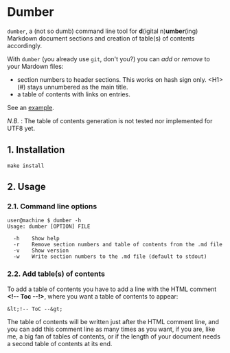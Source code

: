 # Dumber

`dumber`, a (not so dumb) command line tool for **d**(igital n)**umber**(ing) Markdown document sections and creation of table(s) of contents accordingly.

With `dumber` (you already use `git`, don't you?) you can *add* or *remove* to your Mardown files:

- section numbers to header sections. This works on hash sign only. &lt;H1&gt; (#) stays unnumbered as the main title.
- a table of contents with links on entries.

See an [example](./example.md).

_N.B._ : The table of contents generation is not tested nor implemented for UTF8 yet.

## 1. Installation

```
make install
```

## 2. Usage

### 2.1. Command line options
```
user@machine $ dumber -h
Usage: dumber [OPTION] FILE

  -h    Show help
  -r    Remove section numbers and table of contents from the .md file
  -v    Show version
  -w    Write section numbers to the .md file (default to stdout)
```

### 2.2. Add table(s) of contents

To add a table of contents you have to add a line with the HTML comment **&lt;!-- Toc --!&gt;**, where you want a table of contents to appear:

```
&lt;!-- ToC --&gt;
```

The table of contents will be written just after the HTML comment line, and you can add this comment line as many times as you want, if you are, like me, a big fan of tables of contents, or if the length of your document needs a second table of contents at its end.

